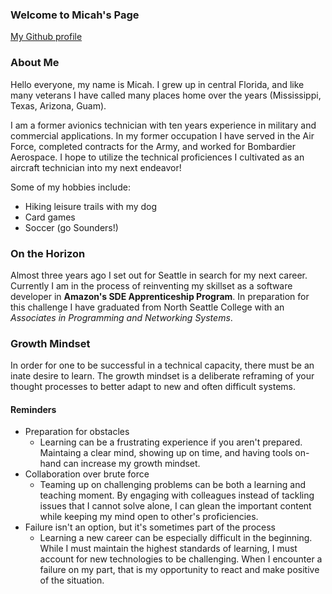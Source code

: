 ### Welcome to Micah's Page
[My Github profile](https://github.com/micahThor)


### About Me
Hello everyone, my name is Micah.  I grew up in central Florida, and like many veterans I have called many places home over the years (Mississippi, Texas, Arizona, Guam).  

I am a former avionics technician with ten years experience in military and commercial applications.  In my former occupation I have served in the Air Force, completed contracts for the Army, and worked for Bombardier Aerospace.  I hope to utilize the technical proficiences I cultivated as an aircraft technician into my next endeavor!

Some of my hobbies include:
* Hiking leisure trails with my dog
* Card games
* Soccer (go Sounders!)


### On the Horizon
Almost three years ago I set out for Seattle in search for my next career.  Currently I am in the process of reinventing my skillset as a software developer in **Amazon's SDE Apprenticeship Program**.  In preparation for this challenge I have graduated from North Seattle College with an *Associates in Programming and Networking Systems*.


### Growth Mindset
In order for one to be successful in a technical capacity, there must be an inate desire to learn.  The growth mindset is a deliberate reframing of your thought processes to better adapt to new and often difficult systems.  
#### Reminders
- Preparation for obstacles
   - Learning can be a frustrating experience if you aren't prepared.  Maintaing a clear mind, showing up on time, and having tools on-hand can increase my growth mindset.
- Collaboration over brute force
   - Teaming up on challenging problems can be both a learning and teaching moment.  By engaging with colleagues instead of tackling issues that I cannot solve alone, I can glean the important content while keeping my mind open to other's proficiencies.
- Failure isn't an option, but it's sometimes part of the process
   - Learning a new career can be especially difficult in the beginning.  While I must maintain the highest standards of learning, I must account for new technologies to be challenging.  When I encounter a failure on my part, that is my opportunity to react and make positive of the situation. 

